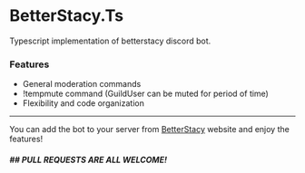 # BetterStacy.Ts
Typescript implementation of betterstacy discord bot. 

### **Features**
- General moderation commands 
- !tempmute command (GuildUser can be muted for period of time)
- Flexibility and code organization


------------

You can add the bot to your server from [BetterStacy](http://betterstacy.me "BetterStacy") website and enjoy the features!
#####  ## **PULL REQUESTS ARE ALL WELCOME!**

